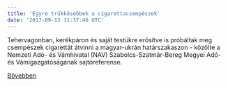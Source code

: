 ```yaml
---
title: 'Egyre trükkösebbek a cigarettacsempészek'
date: '2017-09-13 11:37:46 UTC'
---
```


Tehervagonban, kerékpáron és saját testükre erősítve is próbáltak meg csempészek cigarettát átvinni a magyar-ukrán határszakaszon - közölte a Nemzeti Adó- és Vámhivatal (NAV) Szabolcs-Szatmár-Bereg Megyei Adó- és Vámigazgatóságának sajtóreferense.


[Bővebben](http://ift.tt/2wpqG1l)
